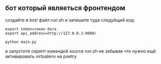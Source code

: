 ## бот который являеться фронтендом
создайте в bot/ файл run.sh и запишите туда следуйщий код:
```
export token=токен бота
export api_address=http://127.0.0.1:8000/

python main.py
```

и запустите скрипт командой source run.sh не забывая что нужно ещё активировать virtualenv на poetry
